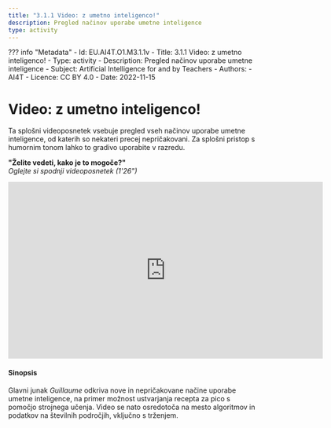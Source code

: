 ```yaml
---
title: "3.1.1 Video: z umetno inteligenco!"
description: Pregled načinov uporabe umetne inteligence
type: activity
---
```

??? info "Metadata"
    - Id: EU.AI4T.O1.M3.1.1v
    - Title: 3.1.1 Video: z umetno inteligenco!
    - Type: activity
    - Description: Pregled načinov uporabe umetne inteligence
    - Subject: Artificial Intelligence for and by Teachers
    - Authors:
        - AI4T 
    - Licence: CC BY 4.0
    - Date: 2022-11-15

# Video: z umetno inteligenco!

Ta splošni videoposnetek vsebuje pregled vseh načinov uporabe umetne inteligence, od katerih so nekateri precej nepričakovani.
Za splošni pristop s humornim tonom lahko to gradivo uporabite v razredu.

**"Želite vedeti, kako je to mogoče?"**  
_Oglejte si spodnji videoposnetek (1'26")_

<center><iframe width="640" height="360" src="https://www.youtube.com/embed/97ZljRHjJq8?rel=0&showinfo=0&cc_load_policy=1&hl=en&modestbranding=1" frameborder="0" allowfullscreen></iframe></center>

#### Sinopsis
Glavni junak _Guillaume_ odkriva nove in nepričakovane načine uporabe umetne inteligence, na primer možnost ustvarjanja recepta za pico s pomočjo strojnega učenja. Video se nato osredotoča na mesto algoritmov in podatkov na številnih področjih, vključno s trženjem.

